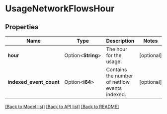 # UsageNetworkFlowsHour

## Properties

Name | Type | Description | Notes
------------ | ------------- | ------------- | -------------
**hour** | Option<**String**> | The hour for the usage. | [optional]
**indexed_event_count** | Option<**i64**> | Contains the number of netflow events indexed. | [optional]

[[Back to Model list]](../README.md#documentation-for-models) [[Back to API list]](../README.md#documentation-for-api-endpoints) [[Back to README]](../README.md)


